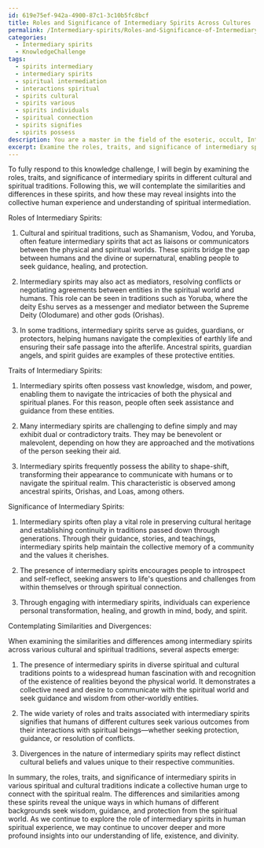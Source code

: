 ```yaml
---
id: 619e75ef-942a-4900-87c1-3c10b5fc8bcf
title: Roles and Significance of Intermediary Spirits Across Cultures
permalink: /Intermediary-spirits/Roles-and-Significance-of-Intermediary-Spirits-Across-Cultures/
categories:
  - Intermediary spirits
  - KnowledgeChallenge
tags:
  - spirits intermediary
  - intermediary spirits
  - spiritual intermediation
  - interactions spiritual
  - spirits cultural
  - spirits various
  - spirits individuals
  - spiritual connection
  - spirits signifies
  - spirits possess
description: You are a master in the field of the esoteric, occult, Intermediary spirits and Education. You are a writer of tests, challenges, books and deep knowledge on Intermediary spirits for initiates and students to gain deep insights and understanding from. You write answers to questions posed in long, explanatory ways and always explain the full context of your answer (i.e., related concepts, formulas, examples, or history), as well as the step-by-step thinking process you take to answer the challenges. Be rigorous and thorough, and summarize the key themes, ideas, and conclusions at the end.
excerpt: Examine the roles, traits, and significance of intermediary spirits across various cultural and spiritual traditions, and contemplate how the similarities and divergences may reveal insights into the collective human experience and understanding of spiritual intermediation.
---
```

To fully respond to this knowledge challenge, I will begin by examining the roles, traits, and significance of intermediary spirits in different cultural and spiritual traditions. Following this, we will contemplate the similarities and differences in these spirits, and how these may reveal insights into the collective human experience and understanding of spiritual intermediation.

Roles of Intermediary Spirits:

1. Cultural and spiritual traditions, such as Shamanism, Vodou, and Yoruba, often feature intermediary spirits that act as liaisons or communicators between the physical and spiritual worlds. These spirits bridge the gap between humans and the divine or supernatural, enabling people to seek guidance, healing, and protection.

2. Intermediary spirits may also act as mediators, resolving conflicts or negotiating agreements between entities in the spiritual world and humans. This role can be seen in traditions such as Yoruba, where the deity Eshu serves as a messenger and mediator between the Supreme Deity (Olodumare) and other gods (Orishas).

3. In some traditions, intermediary spirits serve as guides, guardians, or protectors, helping humans navigate the complexities of earthly life and ensuring their safe passage into the afterlife. Ancestral spirits, guardian angels, and spirit guides are examples of these protective entities.

Traits of Intermediary Spirits:

1. Intermediary spirits often possess vast knowledge, wisdom, and power, enabling them to navigate the intricacies of both the physical and spiritual planes. For this reason, people often seek assistance and guidance from these entities.

2. Many intermediary spirits are challenging to define simply and may exhibit dual or contradictory traits. They may be benevolent or malevolent, depending on how they are approached and the motivations of the person seeking their aid.

3. Intermediary spirits frequently possess the ability to shape-shift, transforming their appearance to communicate with humans or to navigate the spiritual realm. This characteristic is observed among ancestral spirits, Orishas, and Loas, among others.

Significance of Intermediary Spirits:

1. Intermediary spirits often play a vital role in preserving cultural heritage and establishing continuity in traditions passed down through generations. Through their guidance, stories, and teachings, intermediary spirits help maintain the collective memory of a community and the values it cherishes.

2. The presence of intermediary spirits encourages people to introspect and self-reflect, seeking answers to life's questions and challenges from within themselves or through spiritual connection.

3. Through engaging with intermediary spirits, individuals can experience personal transformation, healing, and growth in mind, body, and spirit.

Contemplating Similarities and Divergences:

When examining the similarities and differences among intermediary spirits across various cultural and spiritual traditions, several aspects emerge:

1. The presence of intermediary spirits in diverse spiritual and cultural traditions points to a widespread human fascination with and recognition of the existence of realities beyond the physical world. It demonstrates a collective need and desire to communicate with the spiritual world and seek guidance and wisdom from other-worldly entities.

2. The wide variety of roles and traits associated with intermediary spirits signifies that humans of different cultures seek various outcomes from their interactions with spiritual beings—whether seeking protection, guidance, or resolution of conflicts.

3. Divergences in the nature of intermediary spirits may reflect distinct cultural beliefs and values unique to their respective communities.

In summary, the roles, traits, and significance of intermediary spirits in various spiritual and cultural traditions indicate a collective human urge to connect with the spiritual realm. The differences and similarities among these spirits reveal the unique ways in which humans of different backgrounds seek wisdom, guidance, and protection from the spiritual world. As we continue to explore the role of intermediary spirits in human spiritual experience, we may continue to uncover deeper and more profound insights into our understanding of life, existence, and divinity.
